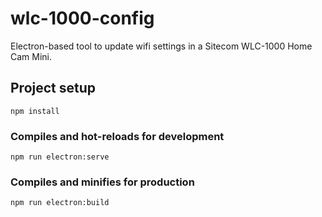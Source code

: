 # wlc-1000-config

Electron-based tool to update wifi settings in a Sitecom WLC-1000 Home Cam Mini.

## Project setup
```
npm install
```

### Compiles and hot-reloads for development
```
npm run electron:serve
```

### Compiles and minifies for production
```
npm run electron:build
```
